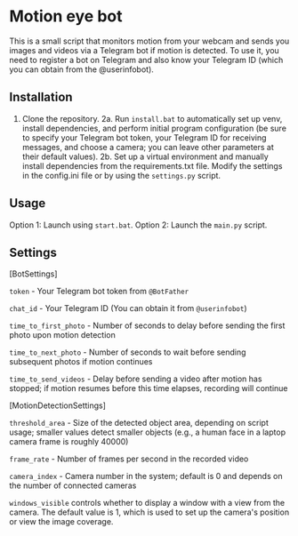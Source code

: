 # Motion eye bot


This is a small script that monitors motion from your webcam and sends you images and videos via a Telegram bot if motion is detected. To use it, you need to register a bot on Telegram and also know your Telegram ID (which you can obtain from the @userinfobot).

## Installation

1. Clone the repository.
2a. Run `install.bat` to automatically set up venv, install dependencies, and perform initial program configuration (be sure to specify your Telegram bot token, your Telegram ID for receiving messages, and choose a camera; you can leave other parameters at their default values).
2b. Set up a virtual environment and manually install dependencies from the requirements.txt file. Modify the settings in the config.ini file or by using the `settings.py` script.

## Usage

Option 1: Launch using `start.bat`. 
Option 2: Launch the `main.py` script.

## Settings

[BotSettings]

`token` - Your Telegram bot token from `@BotFather`

`chat_id` - Your Telegram ID (You can obtain it from `@userinfobot`)

`time_to_first_photo` - Number of seconds to delay before sending the first photo upon motion detection

`time_to_next_photo` - Number of seconds to wait before sending subsequent photos if motion continues

`time_to_send_videos` - Delay before sending a video after motion has stopped; if motion resumes before this time elapses, recording will continue

[MotionDetectionSettings]

`threshold_area` - Size of the detected object area, depending on script usage; smaller values detect smaller objects (e.g., a human face in a laptop camera frame is roughly 40000)

`frame_rate` - Number of frames per second in the recorded video

`camera_index` - Camera number in the system; default is 0 and depends on the number of connected cameras

`windows_visible` controls whether to display a window with a view from the camera. The default value is 1, which is used to set up the camera's position or view the image coverage.
